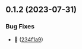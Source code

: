 ## 0.1.2 (2023-07-31)


### Bug Fixes

* :green_heart: ([234f1a9](https://github.com/ConsDotPy/yalemi-api/commit/234f1a92c81be3672f7093adb15322db2c313dce))



